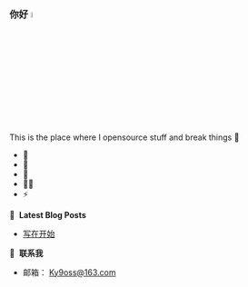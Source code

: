 ### 你好 <a href="http://120.46.169.136/ky9oss/about/"><img src="https://media.giphy.com/media/hvRJCLFzcasrR4ia7z/giphy.gif" width="5%"></a>
This is the place where I opensource stuff and break things :rofl:

- 🔭 &nbsp;
- 🌱 &nbsp;
- 💬 &nbsp;
- 👨‍💻 &nbsp;
- ⚡ &nbsp;

📕 &nbsp;**Latest Blog Posts**
<!-- BLOG-POST-LIST:START -->
- [写在开始](http://120.46.169.136/ky9oss/about/)
<!-- BLOG-POST-LIST:END -->

🔗 &nbsp;**联系我**
- 邮箱： Ky9oss@163.com


